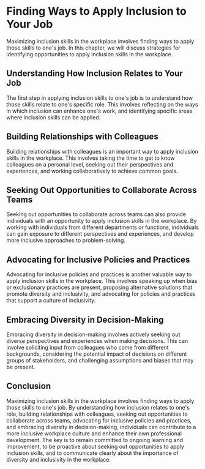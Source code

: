 Finding Ways to Apply Inclusion to Your Job
=========================================================================================================

Maximizing inclusion skills in the workplace involves finding ways to apply those skills to one's job. In this chapter, we will discuss strategies for identifying opportunities to apply inclusion skills in the workplace.

Understanding How Inclusion Relates to Your Job
-----------------------------------------------

The first step in applying inclusion skills to one's job is to understand how those skills relate to one's specific role. This involves reflecting on the ways in which inclusion can enhance one's work, and identifying specific areas where inclusion skills can be applied.

Building Relationships with Colleagues
--------------------------------------

Building relationships with colleagues is an important way to apply inclusion skills in the workplace. This involves taking the time to get to know colleagues on a personal level, seeking out their perspectives and experiences, and working collaboratively to achieve common goals.

Seeking Out Opportunities to Collaborate Across Teams
-----------------------------------------------------

Seeking out opportunities to collaborate across teams can also provide individuals with an opportunity to apply inclusion skills in the workplace. By working with individuals from different departments or functions, individuals can gain exposure to different perspectives and experiences, and develop more inclusive approaches to problem-solving.

Advocating for Inclusive Policies and Practices
-----------------------------------------------

Advocating for inclusive policies and practices is another valuable way to apply inclusion skills in the workplace. This involves speaking up when bias or exclusionary practices are present, proposing alternative solutions that promote diversity and inclusivity, and advocating for policies and practices that support a culture of inclusivity.

Embracing Diversity in Decision-Making
--------------------------------------

Embracing diversity in decision-making involves actively seeking out diverse perspectives and experiences when making decisions. This can involve soliciting input from colleagues who come from different backgrounds, considering the potential impact of decisions on different groups of stakeholders, and challenging assumptions and biases that may be present.

Conclusion
----------

Maximizing inclusion skills in the workplace involves finding ways to apply those skills to one's job. By understanding how inclusion relates to one's role, building relationships with colleagues, seeking out opportunities to collaborate across teams, advocating for inclusive policies and practices, and embracing diversity in decision-making, individuals can contribute to a more inclusive workplace culture and enhance their own professional development. The key is to remain committed to ongoing learning and improvement, to be proactive about seeking out opportunities to apply inclusion skills, and to communicate clearly about the importance of diversity and inclusivity in the workplace.
